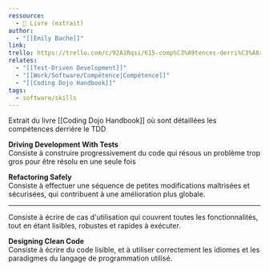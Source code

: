 ```yaml
---
ressource:
  - 📖 Livre (extrait)
author:
  - "[[Emily Bache]]"
link: 
trello: https://trello.com/c/92A1Rqsi/615-comp%C3%A9tences-derri%C3%A8re-le-tdd-emily-bache-coding-dojo-handbook
relates:
  - "[[Test-Driven Development]]"
  - "[[Work/Software/Compétence|Compétence]]"
  - "[[Coding Dojo Handbook]]"
tags:
  - software/skills
---
```

Extrait du livre [[Coding Dojo Handbook]] où sont détaillées les compétences derrière le TDD

**Driving Development With Tests**  
Consiste à construire progressivement du code qui résous un problème trop gros pour être résolu en une seule fois

**Refactoring Safely**  
Consiste à effectuer une séquence de petites modifications maîtrisées et sécurisées, qui contribuent à une amélioration plus globale.

---

Consiste à écrire de cas d'utilisation qui couvrent toutes les fonctionnalités, tout en étant lisibles, robustes et rapides à exécuter.

**Designing Clean Code**  
Consiste à écrire du code lisible, et à utiliser correctement les idiomes et les paradigmes du langage de programmation utilisé.